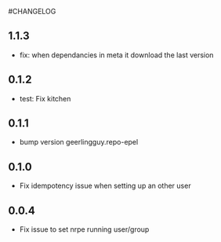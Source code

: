 #CHANGELOG

## 1.1.3

* fix: when dependancies in meta it download the last version

## 0.1.2

* test: Fix kitchen

## 0.1.1

* bump version geerlingguy.repo-epel

## 0.1.0

* Fix idempotency issue when setting up an other user

## 0.0.4

* Fix issue to set nrpe running user/group
